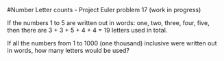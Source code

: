 #Number Letter counts - Project Euler problem 17 (work in progress)

If the numbers 1 to 5 are written out in words: one, two, three, four, five, then there are
3 + 3 + 5 + 4 + 4 = 19 letters used in total.

If all the numbers from 1 to 1000 (one thousand) inclusive were written out in words, how many
letters would be used?
